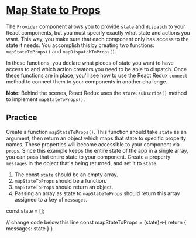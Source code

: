 # [Map State to Props](https://www.freecodecamp.org/learn/front-end-development-libraries/react-and-redux/map-state-to-props)

The `Provider` component allows you to provide `state` and `dispatch` to your React components, but you must specify exactly what state and actions you want. This way, you make sure that each component only has access to the state it needs. You accomplish this by creating two functions: `mapStateToProps()` and `mapDispatchToProps()`.

In these functions, you declare what pieces of state you want to have access to and which action creators you need to be able to dispatch. Once these functions are in place, you'll see how to use the React Redux `connect` method to connect them to your components in another challenge.

**Note:** Behind the scenes, React Redux uses the `store.subscribe()` method to implement `mapStateToProps()`.

## Practice
Create a function `mapStateToProps()`. This function should take `state` as an argument, then return an object which maps that state to specific property names. These properties will become accessible to your component via `props`. Since this example keeps the entire state of the app in a single array, you can pass that entire state to your component. Create a property `messages` in the object that's being returned, and set it to `state`.

1. The const `state` should be an empty array.
2. `mapStateToProps` should be a function.
3. `mapStateToProps` should return an object.
4. Passing an array as state to `mapStateToProps` should return this array assigned to a key of `messages`.

const state = [];

// change code below this line
const mapStateToProps = (state)=>{
  return {
    messages: state
  }
}